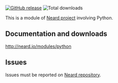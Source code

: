 [![GitHub release](https://img.shields.io/github/release/crazy-max/neard-tool-python.svg?style=flat-square)](https://github.com/crazy-max/neard-tool-python/releases/latest)
![Total downloads](https://img.shields.io/github/downloads/crazy-max/neard-tool-python/total.svg?style=flat-square)

This is a module of [Neard project](https://github.com/crazy-max/neard) involving Python.

## Documentation and downloads

http://neard.io/modules/python

## Issues

Issues must be reported on [Neard repository](https://github.com/crazy-max/neard/issues).
